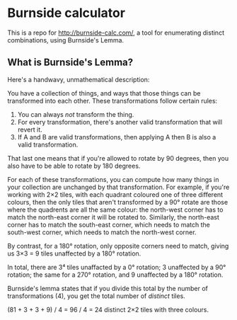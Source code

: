 # Burnside calculator

This is a repo for http://burnside-calc.com/, a tool for enumerating distinct combinations, using Burnside's Lemma.

## What is Burnside's Lemma?

Here's a handwavy, unmathematical description:

You have a collection of things, and ways that those things can be transformed into each other. These transformations follow certain rules:

1. You can always *not* transform the thing.
2. For every transformation, there's another valid transformation that will revert it.
3. If A and B are valid transformations, then applying A then B is also a valid transformation.

That last one means that if you're allowed to rotate by 90 degrees, then you also have to be able to rotate by 180 degrees.

For each of these transformations, you can compute how many things in your collection are unchanged by that transformation. For example, if you're working with 2×2 tiles, with each quadrant coloured one of three different colours, then the only tiles that aren't transformed by a 90° rotate are those where the quadrents are all the same colour: the north-west corner has to match the north-east corner it will be rotated to. Similarly, the north-east corner has to match the south-east corner, which needs to match the south-west corner, which needs to match the north-west corner.

By contrast, for a 180° rotation, only opposite corners need to match, giving us 3×3 = 9 tiles unaffected by a 180° rotation.

In total, there are 3⁴ tiles unaffacted by a 0° rotation; 3 unaffected by a 90° rotation; the same for a 270° rotation, and 9 unaffected by a 180° rotation.

Burnside's lemma states that if you divide this total by the number of transformations (4), you get the total number of *distinct* tiles.

(81 + 3 + 3 + 9) / 4 = 96 / 4 = 24 distinct 2×2 tiles with three colours. 
